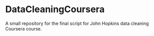 # DataCleaningCoursera
A small repository for the final script for John Hopkins data cleaning Coursera course.
